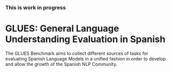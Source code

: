 ### **This is work in progress**

# GLUES: General Language Understanding Evaluation in Spanish

The GLUES Benchmark aims to collect different sources of tasks for evaluating Spanish Language Models in a unified fashion in order to develop and allow the growth of the Spanish NLP Community.